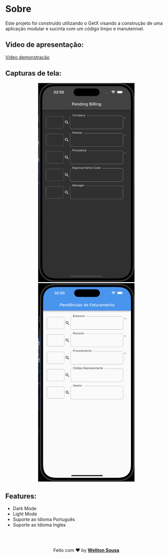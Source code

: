 # Sobre

Este projeto foi construído utilizando o GetX visando a construção de uma aplicação modular e sucinta com um código limpo e manutenível.

## Video de apresentação:

<a href="https://raw.githubusercontent.com/welitonsousa/pending_billing/main/assets/videos/preview.mp4
" target="_blank">Video demonstração</a>


## Capturas de tela:
<p align="center">
  <img width="300" src="https://raw.githubusercontent.com/welitonsousa/pending_billing/main/assets/screenshots/dark_en_us.png">
  <img width="300" src="https://raw.githubusercontent.com/welitonsousa/pending_billing/main/assets/screenshots/white_pt_br.png">
 
</p>

## Features:
- Dark Mode
- Light Mode
- Suporte ao Idioma Português
- Suporte ao Idioma Ingles



<br>
<br>
<p align="center">
   Feito com ❤️ by <a target="_blank" href="https://welionsousa.vercel.app"><b>Weliton Sousa</b></a>
</p>

